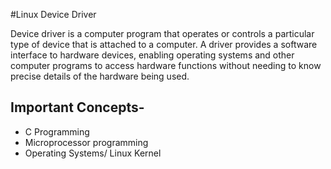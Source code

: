 #Linux Device Driver

Device driver is a computer program that operates or controls a particular type of device that is attached to a computer. A driver provides a software interface to hardware devices, enabling operating systems and other computer programs to access hardware functions without needing to know precise details of the hardware being used.
 
Important Concepts-
-----------------
* C Programming
* Microprocessor programming
* Operating Systems/ Linux Kernel

